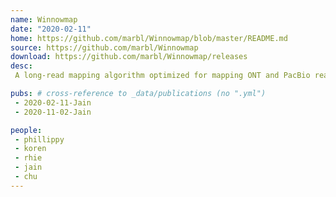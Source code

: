 ```yaml
---
name: Winnowmap
date: "2020-02-11"
home: https://github.com/marbl/Winnowmap/blob/master/README.md
source: https://github.com/marbl/Winnowmap
download: https://github.com/marbl/Winnowmap/releases
desc:
 A long-read mapping algorithm optimized for mapping ONT and PacBio reads to repetitive reference sequences.

pubs: # cross-reference to _data/publications (no ".yml")
 - 2020-02-11-Jain
 - 2020-11-02-Jain

people:
 - phillippy
 - koren
 - rhie
 - jain
 - chu
---
```

